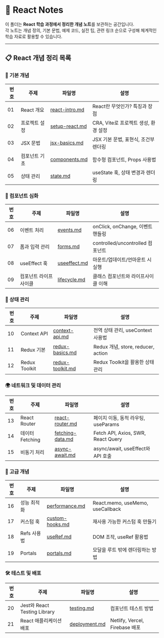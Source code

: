 # 📖 React Notes

이 폴더는 **React 학습 과정에서 정리한 개념 노트**를 보관하는 공간입니다.  
각 노트는 개념 정의, 기본 문법, 예제 코드, 실전 팁, 관련 링크 순으로 구성해 체계적인 학습 자료로 활용할 수 있습니다.

---

## 📋 React 개념 정리 목록

### 📌 기본 개념
| 번호 | 주제 | 파일명 | 설명 |
|---|---|---|---|
| 01 | React 개요 | [react-intro.md](./react-intro.md) | React란 무엇인가? 특징과 장점 |
| 02 | 프로젝트 설정 | [setup-react.md](./setup-react.md) | CRA, Vite로 프로젝트 생성, 환경 설정 |
| 03 | JSX 문법 | [jsx-basics.md](./jsx-basics.md) | JSX 기본 문법, 표현식, 조건부 렌더링 |
| 04 | 컴포넌트 기초 | [components.md](./components.md) | 함수형 컴포넌트, Props 사용법 |
| 05 | 상태 관리 | [state.md](./state.md) | useState 훅, 상태 변경과 렌더링 |

### 🔲 컴포넌트 심화
| 번호 | 주제 | 파일명 | 설명 |
|---|---|---|---|
| 06 | 이벤트 처리 | [events.md](./events.md) | onClick, onChange, 이벤트 핸들링 |
| 07 | 폼과 입력 관리 | [forms.md](./forms.md) | controlled/uncontrolled 컴포넌트 |
| 08 | useEffect 훅 | [useeffect.md](./useeffect.md) | 마운트/업데이트/언마운트 시 실행 |
| 09 | 컴포넌트 라이프사이클 | [lifecycle.md](./lifecycle.md) | 클래스 컴포넌트와 라이프사이클 이해 |

### 🔄 상태 관리
| 번호 | 주제 | 파일명 | 설명 |
|---|---|---|---|
| 10 | Context API | [context-api.md](./context-api.md) | 전역 상태 관리, useContext 사용법 |
| 11 | Redux 기본 | [redux-basics.md](./redux-basics.md) | Redux 개념, store, reducer, action |
| 12 | Redux Toolkit | [redux-toolkit.md](./redux-toolkit.md) | Redux Toolkit을 활용한 상태 관리 |

### 🌍 네트워크 및 데이터 관리
| 번호 | 주제 | 파일명 | 설명 |
|---|---|---|---|
| 13 | React Router | [react-router.md](./react-router.md) | 페이지 이동, 동적 라우팅, useParams |
| 14 | 데이터 Fetching | [fetching-data.md](./fetching-data.md) | Fetch API, Axios, SWR, React Query |
| 15 | 비동기 처리 | [async-await.md](./async-await.md) | async/await, useEffect와 API 호출 |

### 🚀 고급 개념
| 번호 | 주제 | 파일명 | 설명 |
|---|---|---|---|
| 16 | 성능 최적화 | [performance.md](./performance.md) | React.memo, useMemo, useCallback |
| 17 | 커스텀 훅 | [custom-hooks.md](./custom-hooks.md) | 재사용 가능한 커스텀 훅 만들기 |
| 18 | Refs 사용법 | [useRef.md](./useRef.md) | DOM 조작, useRef 활용법 |
| 19 | Portals | [portals.md](./portals.md) | 모달을 루트 밖에 렌더링하는 방법 |

### 🛠️ 테스트 및 배포
| 번호 | 주제 | 파일명 | 설명 |
|---|---|---|---|
| 20 | Jest와 React Testing Library | [testing.md](./testing.md) | 컴포넌트 테스트 방법 |
| 21 | React 애플리케이션 배포 | [deployment.md](./deployment.md) | Netlify, Vercel, Firebase 배포 | 
